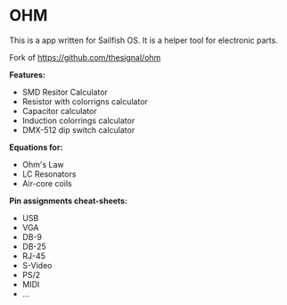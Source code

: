 # OHM
This is a app written for Sailfish OS. It is a helper tool for electronic parts.

Fork of https://github.com/thesignal/ohm

**Features:**
- SMD Resitor Calculator
- Resistor with colorrigns calculator
- Capacitor calculator
- Induction colorrings calculator
- DMX-512 dip switch calculator

**Equations for:**
- Ohm's Law
- LC Resonators
- Air-core coils

**Pin assignments cheat-sheets:**
- USB
- VGA
- DB-9
- DB-25
- RJ-45
- S-Video
- PS/2
- MIDI
- ...
